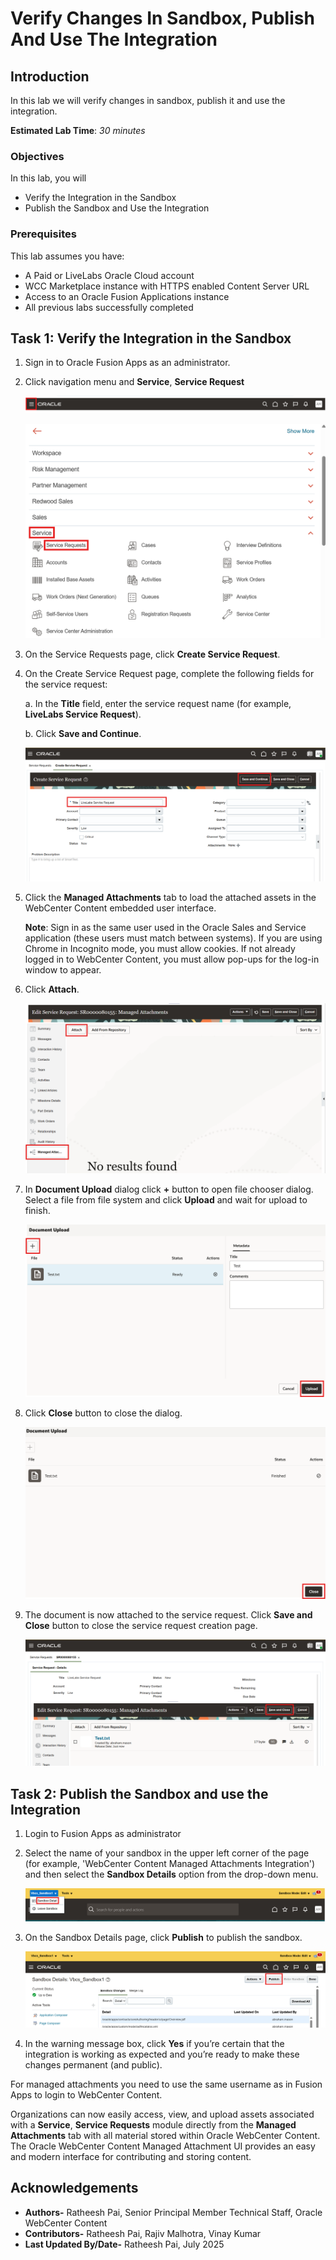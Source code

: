 # Verify Changes In Sandbox, Publish And Use The Integration

## Introduction

In this lab we will verify changes in sandbox, publish it and use the integration.

**Estimated Lab Time**: *30 minutes*

### Objectives

In this lab, you will

- Verify the Integration in the Sandbox
- Publish the Sandbox and Use the Integration

### Prerequisites

This lab assumes you have:

- A Paid or LiveLabs Oracle Cloud account
- WCC Marketplace instance with HTTPS enabled Content Server URL
- Access to an Oracle Fusion Applications instance
- All previous labs successfully completed

## Task 1: Verify the Integration in the Sandbox

1. Sign in to Oracle Fusion Apps as an administrator.

2. Click navigation menu and **Service**, **Service Request**

   ![This image shows Fusion Apps Menu](images/fa-menu.png "Fusion Apps Menu")

   ![This image shows Service Requests Menu](images/service-request-menu.png "Service Requests Menu")

3. On the Service Requests page, click **Create Service Request**.

4. On the Create Service Request page, complete the following fields for the service request:

    a.  In the **Title** field, enter the service request name (for example, **LiveLabs Service Request**).

    b.  Click **Save and Continue**.

   ![This image shows Service Request Details](images/service-request-details.png "Service Request Details")

5. Click the **Managed Attachments** tab to load the attached assets in the WebCenter Content embedded user interface.

    **Note**: Sign in as the same user used in the Oracle Sales and Service application (these users must match between systems). If you are using Chrome in Incognito mode, you must allow cookies. If not already logged in to WebCenter Content, you must allow pop-ups for the log-in window to appear.

6. Click **Attach**.

   ![This image shows Managed Attachments Tab](images/managed-attachments.png "Managed Attachments Tab")

7. In **Document Upload** dialog click **+** button to open file chooser dialog. Select a file from file system and click **Upload** and wait for upload to finish.

   ![This image shows Managed Attachments Upload Dialog](images/ma-upload-dialog.png "Managed Attachments Upload Dialog")

8. Click **Close** button to close the dialog.

   ![This image shows Managed Attachments Upload Dialog Close Button](images/ma-upload-close.png "Managed Attachments Upload Dialog Close Button")

9. The document is now attached to the service request. Click **Save and Close** button to close the service request creation page.

   ![This image shows Service Request Creation Close Button](images/service-request-save.png "Service Request Creation Close Button")

## Task 2: Publish the Sandbox and use the Integration

1. Login to Fusion Apps as administrator

2. Select the name of your sandbox in the upper left corner of the page (for example, 'WebCenter Content Managed Attachments Integration') and then select the **Sandbox Details** option from the drop-down menu.

   ![This image shows Sandbox Details Menu](images/sandbox-details.png "Sandbox Details Menu")

3. On the Sandbox Details page, click **Publish** to publish the sandbox.

   ![This image shows Sandbox Publish Button](images/sandbox-publish.png "Sandbox Publish Button")

4. In the warning message box, click **Yes** if you’re certain that the integration is working as expected and you’re ready to make these changes permanent (and public).

For managed attachments you need to use the same username as in Fusion Apps to login to WebCenter Content.

Organizations can now easily access, view, and upload assets associated with a **Service**, **Service Requests** module directly from the **Managed Attachments** tab with all material stored within Oracle WebCenter Content. The Oracle WebCenter Content Managed Attachment UI provides an easy and modern interface for contributing and storing content.

## Acknowledgements

- **Authors-** Ratheesh Pai, Senior Principal Member Technical Staff, Oracle WebCenter Content
- **Contributors-** Ratheesh Pai, Rajiv Malhotra, Vinay Kumar
- **Last Updated By/Date-** Ratheesh Pai, July 2025
